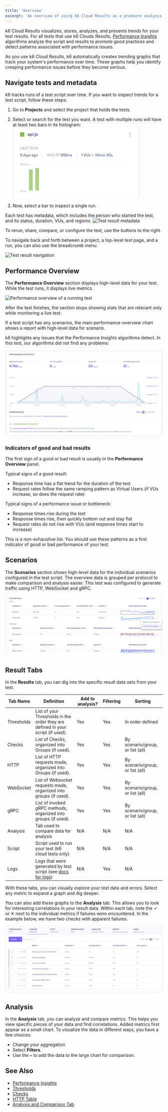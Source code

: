 ```yaml
---
title: 'Overview'
excerpt: 'An overview of using k6 Cloud Results as a premiere analysis tool'
---
```


k6 Cloud Results visualizes, stores, analyzes, and presents trends for your test results.
For all tests that use k6 Clouds Results, [Performance Insights](/cloud/analyzing-results/performance-insights/) algorithms analyze the script and results to promote good practices and detect patterns associated with performance issues.

As you use k6 Cloud Results, k6 automatically creates trending graphs that track your system's performance over time.
These graphs help you identify creeping performance issues before they become serious.

## Navigate tests and metadata

k6 tracks runs of a test script over time.
If you want to inspect trends for a test script, follow these steps:

1. Go to **Projects** and select the project that holds the tests.
2. Select or search for the test you want. A test with multiple runs will have at least two bars in its histogram:
![k6 test run with two bars](./images/01-Overview/k6-test-run-histogram.png)

3. Now, select a bar to inspect a single run.

  Each test has metadata, which includes the person who started the test, and its status, duration, VUs, and regions.
  ![Test result metadata](./images/01-Overview/test-metadata.png)

To rerun, share, compare, or configure the test, use the buttons to the right.

To navigate back and forth between a project, a top-level test page, and a run, you can also use the breadcrumb menu:

![Test result navigation](./images/01-Overview/test-run-navigation.png)

## Performance Overview

The **Performance Overview** section displays high-level data for your test.
While the test runs, it displays live metrics.

![Performance overview of a running test](images/01-Overview/running-performance-overview.png)

After the test finishes, the section stops showing stats that are relevant only while monitoring a live test.

If a test script has any scenarios, the main performance-overview chart shows a report with high-level data for scenario.

k6 highlights any issues that the Performance Insights algorithms detect.
In this test, our algorithms did not find any problems:

![Performance overview of a finished test](images/01-Overview/finished-performance-overview.png)

### Indicators of good and bad results

The first sign of a good or bad result is usually in the **Performance Overview** panel.

Typical signs of a good result:

- Response time has a flat trend for the duration of the test
- Request rates follow the same ramping pattern as Virtual Users (if VUs increase, so does the request rate)

Typical signs of a performance issue or bottleneck:

- Response times rise during the test
- Response times rise, then quickly bottom out and stay flat
- Request rates do not rise with VUs (and response times start to increase)

This is a non-exhaustive list. You should use these patterns as a first indicator of good or bad performance of your test.

## Scenarios

The **Scenarios** section shows high-level data for the individual scenarios configured in the test script.
The overview data is grouped per protocol to make comparison and analysis easier.
This test was configured to generate traffic using HTTP, WebSocket and gRPC.

![Performance overview of individual scenario](images/01-Overview/scenario-performance-overview.png)

## Result Tabs

In the **Results** tab, you can dig into the specific result data sets from your test.

| Tab Name   | Definition                                                                                     | Add to analysis? | Filtering        | Sorting                 |
| ---------- | ---------------------------------------------------------------------------------------------- | ---------------- | ---------------- | ----------------------- |
| Thresholds | List of your Thresholds in the order they are defined in your script (if used).                | Yes              | Yes              | In order defined        |
| Checks     | List of Checks, organized into Groups (if used).                                               | Yes              | Yes              | By scenario/group, or list (all) |
| HTTP       | List of HTTP requests made, organized into Groups (if used).                                   | Yes              | Yes              | By scenario/group, or list (all) |
| WebSocket  | List of Websocket requests made, organized into groups (if used).                              | Yes              | Yes              | By scenario/group, or list (all) |
| gRPC       | List of invoked gRPC methods, organized into groups (if used).                                 | Yes              | Yes              | By scenario/group, or list (all) |
| Analysis   | Tab used to compare data for analysis                                                          | N/A              | N/A              | N/A                     |
| Script     | Script used to run your test (k6 cloud tests only)                                             | N/A              | N/A              | N/A                     |
| Logs       | Logs that were generated by test script (see [docs for logs](/cloud/analyzing-results/logs/))  | N/A              | Yes              | N/A                     |

With these tabs, you can visually explore your test data and errors.
Select any metric to expand a graph and dig deeper.

You can also add these graphs to the **Analysis** tab.
This allows you to look for interesting correlations in your result data.
Within each tab, note the &#10003; or &#10005; next to the individual metrics if failures were encountered.
In the example below, we have two checks with apparent failures.

![Checks tab with a failing check](images/01-Overview/checks-tab-with-failures.png)

## Analysis

In the **Analysis** tab, you can analyze and compare metrics.
This helps you view specific pieces of your data and find correlations.
Added metrics first appear as a small chart.
To visualize the data in different ways, you have a few choices:
- Change your aggregation
- Select **Filters**.
- Use the `+` to add the data to the large chart for comparison.


## See Also

- [Performance Insights](/cloud/analyzing-results/performance-insights/)
- [Thresholds](/cloud/analyzing-results/threshold-tab)
- [Checks](/cloud/analyzing-results/checks-tab)
- [HTTP Table](/cloud/analyzing-results/http-tab)
- [Analysis and Comparison Tab](/cloud/analyzing-results/test-comparison)

